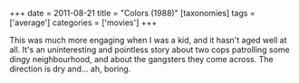 +++
date = 2011-08-21
title = "Colors (1988)"
[taxonomies]
tags = ['average']
categories = ['movies']
+++

This was much more engaging when I was a kid, and it hasn't aged well
at all. It's an uninteresting and pointless story about two cops
patrolling some dingy neighbourhood, and about the gangsters they come
across. The direction is dry and... ah, boring.
